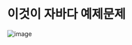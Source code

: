 # 이것이 자바다 예제문제

![image](https://user-images.githubusercontent.com/53183320/229968037-06d17864-2996-405d-b71e-d34b4afb9ede.png)

